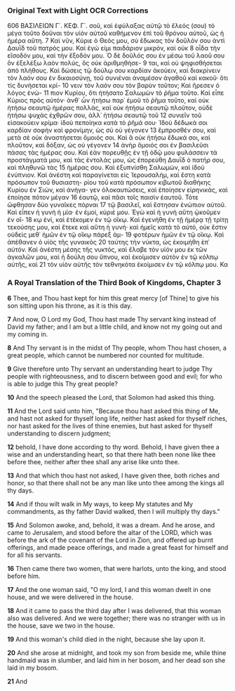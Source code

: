 ### Original Text with Light OCR Corrections

606
ΒΑΣΙΛΕΙΩΝ Γ΄. ΚΕΦ. Γ΄.
σοῦ, καὶ ἐφύλαξας αὐτῷ τὸ ἔλεός (σου) τὸ μέγα τοῦτο δοῦναι τὸν
υἱὸν αὐτοῦ καθήμενον ἐπὶ τοῦ θρόνου αὐτοῦ, ὡς ἡ ἡμέρα αὕτη.
7 Καὶ νῦν, Κύριε ὁ Θεός μου, σὺ ἔδωκας τὸν δοῦλόν σου ἀντὶ
Δαυῒδ τοῦ πατρός μου. Καὶ ἐγώ εἰμι παιδάριον μικρόν, καὶ οὐκ
8 οἶδα τὴν εἴσοδόν μου, καὶ τὴν ἔξοδόν μου. Ὁ δὲ δοῦλός σου ἐν
μέσω τοῦ λαοῦ σου ὃν ἐξελέξω λαὸν πολύς, ὃς οὐκ ἀριθμηθήσε-
9 ται, καὶ οὐ ψηφισθήσεται ἀπὸ πλήθους. Καὶ δώσεις τῷ δούλῳ
σου καρδίαν ἀκούειν, καὶ διακρίνειν τὸν λαόν σου ἐν δικαιοσύνῃ,
τοῦ συνιέναι ἀναμέσον ἀγαθοῦ καὶ κακοῦ· ὅτι τίς δυνήσεται κρί-
10 νειν τὸν λαόν σου τὸν βαρὺν τοῦτον; Καὶ ἤρεσεν ὁ λόγος ἐνώ-
11 πιον Κυρίου, ὅτι ἠτήσατο Σαλωμὼν τὸ ῥῆμα τοῦτο. Καὶ εἶπε
Κύριος πρὸς αὐτόν· ἀνθ᾿ ὧν ἠτήσω παρ᾿ ἐμοῦ τὸ ῥῆμα τοῦτο,
καὶ οὐκ ἠτήσω σεαυτῷ ἡμέρας πολλάς, καὶ οὐκ ἠτήσω σεαυτῷ
πλοῦτον, οὐδὲ ἠτήσω ψυχὰς ἐχθρῶν σου, ἀλλ᾿ ἠτήσω σεαυτῷ τοῦ
12 συνιεῖν τοῦ εἰσακούειν κρίμα· ἰδοὺ πεποίηκα κατὰ τὸ ῥῆμά σου·
Ἰδοὺ δέδωκά σοι καρδίαν σοφὴν καὶ φρονίμην, ὡς σὺ οὐ γέγονεν
13 ἔμπροσθέν σου, καὶ μετὰ σὲ οὐκ ἀναστήσεται ὅμοιός σοι. Καὶ ἃ
οὐκ ἠτήσω ἔδωκά σοι, καὶ πλοῦτον, καὶ δόξαν, ὡς οὐ γέγονεν
14 ἀνὴρ ὅμοιός σοι ἐν βασιλεῦσι πάσας τὰς ἡμέρας σου. Καὶ ἐὰν
πορευθῇς ἐν τῇ ὁδῷ μου φυλάσσειν τὰ προστάγματά μου, καὶ τὰς
ἐντολάς μου, ὡς ἐπορεύθη Δαυῒδ ὁ πατήρ σου, καὶ πληθυνῶ τὰς
15 ἡμέρας σου. Καὶ ἐξυπνίσθη Σαλωμών, καὶ ἰδοὺ ἐνύπνιον. Καὶ ἀνέστη
καὶ παραγίνεται εἰς Ἱερουσαλήμ, καὶ ἔστη κατὰ πρόσωπον τοῦ θυσιαστη-
ρίου τοῦ κατὰ πρόσωπον κιβωτοῦ διαθήκης Κυρίου ἐν Σιών, καὶ ἀνήγα-
γεν ὁλοκαυτώσεις, καὶ ἐποίησεν εἰρηνικάς, καὶ ἐποίησε πότον μέγαν
16 ἑαυτῷ, καὶ πᾶσι τοῖς παισὶν ἑαυτοῦ. Τότε ὤφθησαν δύο γυναῖκες πόρναι
17 τῷ βασιλεῖ, καὶ ἔστησαν ἐνώπιον αὐτοῦ. Καὶ εἶπεν ἡ γυνὴ ἡ
μία· ἐν ἐμοί, κύριέ μου. Ἐγὼ καὶ ἡ γυνὴ αὕτη ᾠκοῦμεν ἐν οἴ-
18 κῳ ἑνί, καὶ ἐτέκομεν ἐν τῷ οἴκῳ. Καὶ ἐγενήθη ἐν τῇ ἡμέρᾳ
τῇ τρίτῃ τεκούσης μου, καὶ ἔτεκε καὶ αὕτη ἡ γυνή· καὶ ἡμεῖς
κατὰ τὸ αὐτό, οὐκ ἔστιν οὐδεὶς μεθ᾿ ἡμῶν ἐν τῷ οἴκῳ πάρεξ ἀμ-
19 φοτέρων ἡμῶν ἐν τῷ οἴκῳ. Καὶ ἀπέθανεν ὁ υἱὸς τῆς γυναικὸς
20 ταύτης τὴν νύκτα, ὡς ἐκοιμήθη ἐπ᾿ αὐτόν. Καὶ ἀνέστη μέσης
τῆς νυκτός, καὶ ἔλαβε τὸν υἱόν μου ἐκ τῶν ἀγκαλῶν μου, καὶ ἡ
δούλη σου ὕπνου, καὶ ἐκοίμισεν αὐτὸν ἐν τῷ κόλπῳ αὐτῆς, καὶ
21 τὸν υἱὸν αὐτῆς τὸν τεθνηκότα ἐκοίμισεν ἐν τῷ κόλπῳ μου. Κα

### A Royal Translation of the Third Book of Kingdoms, Chapter 3

**6** Thee, and Thou hast kept for him this great mercy [of Thine] to give his son sitting upon his throne, as it is this day.

**7** And now, O Lord my God, Thou hast made Thy servant king instead of David my father; and I am but a little child, and know not my going out and my coming in.

**8** And Thy servant is in the midst of Thy people, whom Thou hast chosen, a great people, which cannot be numbered nor counted for multitude.

**9** Give therefore unto Thy servant an understanding heart to judge Thy people with righteousness, and to discern between good and evil; for who is able to judge this Thy great people?

**10** And the speech pleased the Lord, that Solomon had asked this thing.

**11** And the Lord said unto him, "Because thou hast asked this thing of Me, and hast not asked for thyself long life, neither hast asked for thyself riches, nor hast asked for the lives of thine enemies, but hast asked for thyself understanding to discern judgment;

**12** behold, I have done according to thy word. Behold, I have given thee a wise and an understanding heart, so that there hath been none like thee before thee, neither after thee shall any arise like unto thee.

**13** And that which thou hast not asked, I have given thee, both riches and honor, so that there shall not be any man like unto thee among the kings all thy days.

**14** And if thou wilt walk in My ways, to keep My statutes and My commandments, as thy father David walked, then I will multiply thy days."

**15** And Solomon awoke, and, behold, it was a dream. And he arose, and came to Jerusalem, and stood before the altar of the LORD, which was before the ark of the covenant of the Lord in Zion, and offered up burnt offerings, and made peace offerings, and made a great feast for himself and for all his servants.

**16** Then came there two women, that were harlots, unto the king, and stood before him.

**17** And the one woman said, "O my lord, I and this woman dwelt in one house, and we were delivered in the house.

**18** And it came to pass the third day after I was delivered, that this woman also was delivered. And we were together; there was no stranger with us in the house, save we two in the house.

**19** And this woman's child died in the night, because she lay upon it.

**20** And she arose at midnight, and took my son from beside me, while thine handmaid was in slumber, and laid him in her bosom, and her dead son she laid in my bosom.

**21** And